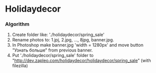 # Holidaydecor

### Algorithm
  1. Create folder like: './holidaydecor/spring_sale'
  2. Rename photos to: 1.jpj, 2.jpg, ..., 8jpg, banner.jpg.
  3. In Photoshop make banner.jpg 'width = 1280px' and move button "Узнать больше" from previous banner.
  4. Put './holidaydecor/spring_sale' folder to "http://dev.zapleo.com/holidaydecor/holidaydecor/spring_sale" (with filezilla)
